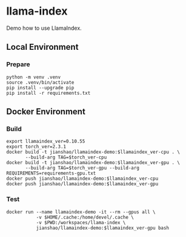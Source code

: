 # llama-index

Demo how to use LlamaIndex.

## Local Environment

### Prepare
~~~ shell
python -m venv .venv
source .venv/bin/activate
pip install --upgrade pip
pip install -r requirements.txt
~~~

## Docker Environment

### Build
~~~ shell
export llamaindex_ver=0.10.55
export torch_ver=2.3.1
docker build -t jianshao/llamaindex-demo:$llamaindex_ver-cpu . \
       --build-arg TAG=$torch_ver-cpu
docker build -t jianshao/llamaindex-demo:$llamaindex_ver-gpu . \
       --build-arg TAG=$torch_ver-gpu --build-arg REQUIREMENTS=requirements-gpu.txt
docker push jianshao/llamaindex-demo:$llamaindex_ver-cpu
docker push jianshao/llamaindex-demo:$llamaindex_ver-gpu
~~~
### Test
~~~ shell
docker run --name llamaindex-demo -it --rm --gpus all \
           -v $HOME/.cache:/home/devel/.cache \
           -v $PWD:/workspaces/llama-index \
           jianshao/llamaindex-demo:$llamaindex_ver-gpu bash
~~~
